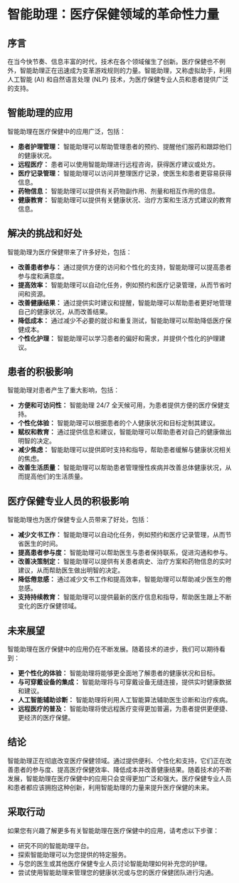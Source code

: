 # 智能助理：医疗保健领域的革命性力量

## 序言

在当今快节奏、信息丰富的时代，技术在各个领域催生了创新。医疗保健也不例外，智能助理正在迅速成为变革游戏规则的力量。智能助理，又称虚拟助手，利用人工智能 (AI) 和自然语言处理 (NLP) 技术，为医疗保健专业人员和患者提供广泛的支持。

## 智能助理的应用

智能助理在医疗保健中的应用广泛，包括：

- **患者护理管理：** 智能助理可以帮助管理患者的预约、提醒他们服药和跟踪他们的健康状况。
- **远程医疗：** 患者可以使用智能助理进行远程咨询，获得医疗建议或处方。
- **医疗记录管理：** 智能助理可以访问并整理医疗记录，使医生和患者更容易获得信息。
- **药物信息：** 智能助理可以提供有关药物副作用、剂量和相互作用的信息。
- **健康教育：** 智能助理可以提供有关健康状况、治疗方案和生活方式建议的教育信息。

## 解决的挑战和好处

智能助理为医疗保健带来了许多好处，包括：

- **改善患者参与：** 通过提供方便的访问和个性化的支持，智能助理可以提高患者参与度和满意度。
- **提高效率：** 智能助理可以自动化任务，例如预约和医疗记录管理，从而节省时间和资源。
- **改善健康结果：** 通过提供实时建议和提醒，智能助理可以帮助患者更好地管理自己的健康状况，从而改善结果。
- **降低成本：** 通过减少不必要的就诊和重复测试，智能助理可以帮助降低医疗保健成本。
- **个性化护理：** 智能助理可以学习患者的偏好和需求，并提供个性化的护理建议。

## 患者的积极影响

智能助理对患者产生了重大影响，包括：

- **方便和可访问性：** 智能助理 24/7 全天候可用，为患者提供方便的医疗保健支持。
- **个性化体验：** 智能助理可以根据患者的个人健康状况和目标定制其建议。
- **赋权和教育：** 通过提供信息和建议，智能助理可以帮助患者对自己的健康做出明智的决定。
- **减少焦虑：** 智能助理可以提供即时支持和指导，帮助患者缓解与健康状况相关的焦虑。
- **改善生活质量：** 智能助理可以帮助患者管理慢性疾病并改善总体健康状况，从而提高他们的生活质量。

## 医疗保健专业人员的积极影响

智能助理也为医疗保健专业人员带来了好处，包括：

- **减少文书工作：** 智能助理可以自动化任务，例如预约和医疗记录管理，从而节省医生的时间。
- **提高患者参与度：** 智能助理可以帮助医生与患者保持联系，促进沟通和参与。
- **改善决策制定：** 智能助理可以提供有关患者病史、治疗方案和药物信息的实时建议，从而帮助医生做出明智的决定。
- **降低倦怠感：** 通过减少文书工作和提高效率，智能助理可以帮助减少医生的倦怠感。
- **支持持续教育：** 智能助理可以提供最新的医疗信息和指导，帮助医生跟上不断变化的医疗保健领域。

## 未来展望

智能助理在医疗保健中的应用仍在不断发展。随着技术的进步，我们可以期待看到：

- **更个性化的体验：** 智能助理将能够更全面地了解患者的健康状况和目标。
- **与可穿戴设备的集成：** 智能助理将与可穿戴设备无缝连接，提供实时健康数据和建议。
- **人工智能辅助诊断：** 智能助理将利用人工智能算法辅助医生诊断和治疗疾病。
- **远程医疗的普及：** 智能助理将使远程医疗变得更加普遍，为患者提供更便捷、更经济的医疗保健。

## 结论

智能助理正在彻底改变医疗保健领域。通过提供便利、个性化和支持，它们正在改善患者的参与度、提高医疗保健效率、降低成本并改善健康结果。随着技术的不断发展，智能助理在医疗保健中的应用只会变得更加广泛和强大。医疗保健专业人员和患者都应该拥抱这种创新，利用智能助理的力量来提升医疗保健的未来。

## 采取行动

如果您有兴趣了解更多有关智能助理在医疗保健中的应用，请考虑以下步骤：

- 研究不同的智能助理平台。
- 探索智能助理可以为您提供的特定服务。
- 与您的医生或其他医疗保健专业人员讨论智能助理如何补充您的护理。
- 尝试使用智能助理来管理您的健康状况或与您的医疗保健团队进行沟通。

